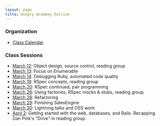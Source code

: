 ```yaml
---
layout: page
title: Hungry Academy Outline
---
```


### Organization

* [Class Calendar](https://www.google.com/calendar/b/0/embed?src=Y2FzaW1pcmNyZWF0aXZlLmNvbV81OW9xYjc5MmFiMTU1ZmkyajZvbG9kZDlwNEBncm91cC5jYWxlbmRhci5nb29nbGUuY29t&gsessionid=4uGp_6a8TT0ejyQ6vocanw)

### Class Sessions

* [March 12](sessions/20120312.html): Object design, source control, reading group
* [March 13](sessions/20120313.html): Focus on Enumerable
* [March 14](sessions/20120314.html): Debugging Ruby, automated code quality
* [March 19](sessions/20120319.html): RSpec concepts, reading group
* [March 20](sessions/20120320.html): RSpec continued, pair programming
* [March 26](sessions/20120326.html): Using factories, RSpec mocks & stubs, reading group
* [March 28](sessions/20120328.html): Refactoring
* [March 29](sessions/20120329.html): Finishing SalesEngine
* [March 30](sessions/20120330.html): Lightning talks and OSS work
* [April 2](sessions/20120402.html): Getting started with the web, databases, and Rails. Recapping Dan Pink's "Drive" in reading group.